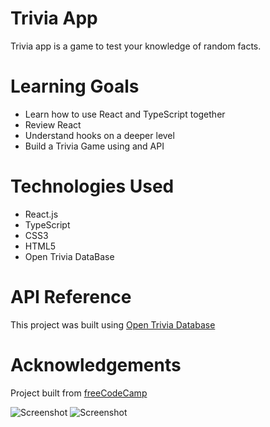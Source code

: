 # Trivia App
Trivia app is a game to test your knowledge of random facts.

# Learning Goals
* Learn how to use React and TypeScript together
* Review React
* Understand hooks on a deeper level
* Build a Trivia Game using and API

# Technologies Used
* React.js
* TypeScript
* CSS3
* HTML5
* Open Trivia DataBase

# API Reference 
This project was built using [Open Trivia Database](https://opentdb.com/api_config.php)

# Acknowledgements
Project built from [freeCodeCamp](https://youtu.be/F2JCjVSZlG0)

![Screenshot](start.png)
![Screenshot](example.png)